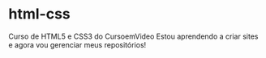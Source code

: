# html-css

Curso de HTML5 e CSS3 do CursoemVideo
Estou aprendendo a criar sites e agora vou gerenciar meus repositórios!
